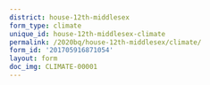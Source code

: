 ```yaml
---
district: house-12th-middlesex
form_type: climate
unique_id: house-12th-middlesex-climate
permalink: /2020bq/house-12th-middlesex/climate/
form_id: '201705916871054'
layout: form
doc_img: CLIMATE-00001
---
```

